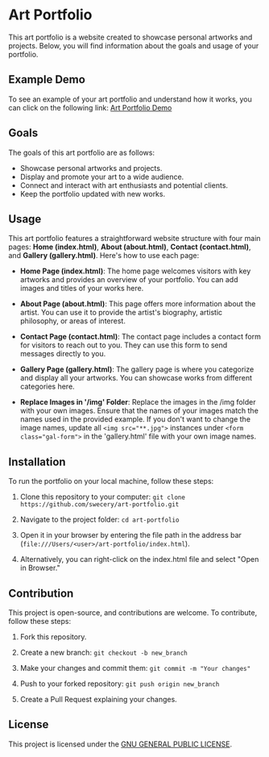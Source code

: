 # Art Portfolio

This art portfolio is a website created to showcase personal artworks and projects. Below, you will find information about the goals and usage of your portfolio.

## Example Demo
To see an example of your art portfolio and understand how it works, you can click on the following link:
[Art Portfolio Demo](https://swecery.github.io/art-portfolio/index.html)

## Goals
The goals of this art portfolio are as follows:
- Showcase personal artworks and projects.
- Display and promote your art to a wide audience.
- Connect and interact with art enthusiasts and potential clients.
- Keep the portfolio updated with new works.

## Usage
This art portfolio features a straightforward website structure with four main pages: **Home (index.html)**, **About (about.html)**, **Contact (contact.html)**, and **Gallery (gallery.html)**. Here's how to use each page:

- **Home Page (index.html)**: The home page welcomes visitors with key artworks and provides an overview of your portfolio. You can add images and titles of your works here.

- **About Page (about.html)**: This page offers more information about the artist. You can use it to provide the artist's biography, artistic philosophy, or areas of interest.

- **Contact Page (contact.html)**: The contact page includes a contact form for visitors to reach out to you. They can use this form to send messages directly to you.

- **Gallery Page (gallery.html)**: The gallery page is where you categorize and display all your artworks. You can showcase works from different categories here.

- **Replace Images in '/img' Folder**: Replace the images in the /img folder with your own images. Ensure that the names of your images match the names used in the provided example. If you don't want to change the image names, update all `<img src="**.jpg">` instances under `<form class="gal-form">` in the 'gallery.html' file with your own image names.

## Installation
To run the portfolio on your local machine, follow these steps:

1. Clone this repository to your computer: `git clone https://github.com/swecery/art-portfolio.git`

2. Navigate to the project folder: `cd art-portfolio`

3. Open it in your browser by entering the file path in the address bar (`file:///Users/<user>/art-portfolio/index.html`).

4. Alternatively, you can right-click on the index.html file and select "Open in Browser."

## Contribution
This project is open-source, and contributions are welcome. To contribute, follow these steps:

1. Fork this repository.

2. Create a new branch: `git checkout -b new_branch`

3. Make your changes and commit them: `git commit -m "Your changes"`

4. Push to your forked repository: `git push origin new_branch`

5. Create a Pull Request explaining your changes.

## License
This project is licensed under the [GNU GENERAL PUBLIC LICENSE](LICENSE).
